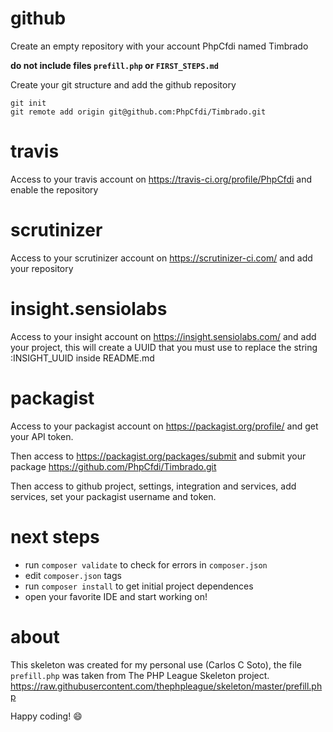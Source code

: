 # github

Create an empty repository with your account PhpCfdi named Timbrado

**do not include files `prefill.php` or `FIRST_STEPS.md`**

Create your git structure and add the github repository

```shell
git init
git remote add origin git@github.com:PhpCfdi/Timbrado.git
```


# travis

Access to your travis account on https://travis-ci.org/profile/PhpCfdi
and enable the repository


# scrutinizer

Access to your scrutinizer account on https://scrutinizer-ci.com/
and add your repository


# insight.sensiolabs

Access to your insight account on https://insight.sensiolabs.com/
and add your project, this will create a UUID that you must use to replace
the string :INSIGHT_UUID inside README.md


# packagist

Access to your packagist account on https://packagist.org/profile/
and get your API token.

Then access to https://packagist.org/packages/submit and submit your
package https://github.com/PhpCfdi/Timbrado.git

Then access to github project, settings, integration and services, add services,
set your packagist username and token.


# next steps

- run `composer validate` to check for errors in `composer.json`
- edit `composer.json` tags
- run `composer install` to get initial project dependences
- open your favorite IDE and start working on!


# about

This skeleton was created for my personal use (Carlos C Soto), the file `prefill.php`
was taken from The PHP League Skeleton project.
https://raw.githubusercontent.com/thephpleague/skeleton/master/prefill.php

Happy coding! :smile:
